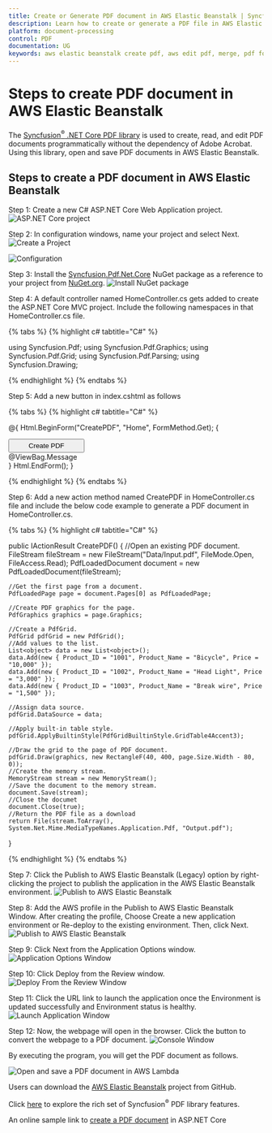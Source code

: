 ```yaml
---
title: Create or Generate PDF document in AWS Elastic Beanstalk | Syncfusion
description: Learn how to create or generate a PDF file in AWS Elastic Beanstalk using Syncfusion .NET Core PDF library without the dependency of Adobe Acrobat. 
platform: document-processing
control: PDF
documentation: UG
keywords: aws elastic beanstalk create pdf, aws edit pdf, merge, pdf form, fill form, digital sign, table, c#, dotnet core pdf, asp generate pdf, aspx generate pdf
---
```


# Steps to create PDF document in AWS Elastic Beanstalk

The [Syncfusion<sup>&reg;</sup> .NET Core PDF library](https://www.syncfusion.com/document-processing/pdf-framework/net-core) is used to create, read, and edit PDF documents programmatically without the dependency of Adobe Acrobat. Using this library, open and save PDF documents in AWS Elastic Beanstalk. 

## Steps to create a PDF document in AWS Elastic Beanstalk

Step 1: Create a new C# ASP.NET Core Web Application project.
![ASP.NET Core project](GettingStarted_images/Create-Project.png)

Step 2: In configuration windows, name your project and select Next.
![Create a Project](GettingStarted_images/AWS-Elastic-Beanstalk-Project.png)

![Configuration](GettingStarted_images/AWS-Elastic-Beanstalk-Configuration.png)

Step 3: Install the [Syncfusion.Pdf.Net.Core](https://www.nuget.org/packages/Syncfusion.Pdf.Net.Core/) NuGet package as a reference to your project from [NuGet.org](https://www.nuget.org/).
![Install NuGet package](GettingStarted_images/NuGet-Package-AWS-Elastic-Beanstalk.png)

Step 4: A default controller named HomeController.cs gets added to create the ASP.NET Core MVC project. Include the following namespaces in that HomeController.cs file.

{% tabs %}
{% highlight c# tabtitle="C#" %}

using Syncfusion.Pdf;
using Syncfusion.Pdf.Graphics;
using Syncfusion.Pdf.Grid;
using Syncfusion.Pdf.Parsing;
using Syncfusion.Drawing;

{% endhighlight %}
{% endtabs %}

Step 5: Add a new button in index.cshtml as follows

{% tabs %}
{% highlight c# tabtitle="C#" %}

@{
Html.BeginForm("CreatePDF", "Home", FormMethod.Get);
{
    <div>
        <input type="submit" value="Create PDF" style="width:150px;height:27px" />
        <br />
        <div class="text-danger">
            @ViewBag.Message
        </div>
    </div>
}
Html.EndForm();
}

{% endhighlight %}
{% endtabs %}

Step 6: Add a new action method named CreatePDF in HomeController.cs file and include the below code example to generate a PDF document in HomeController.cs.

{% tabs %}
{% highlight c# tabtitle="C#" %}

public IActionResult CreatePDF()
{
    //Open an existing PDF document.
    FileStream fileStream = new FileStream("Data/Input.pdf", FileMode.Open, FileAccess.Read);
    PdfLoadedDocument document = new PdfLoadedDocument(fileStream);

    //Get the first page from a document.
    PdfLoadedPage page = document.Pages[0] as PdfLoadedPage;

    //Create PDF graphics for the page.
    PdfGraphics graphics = page.Graphics;

    //Create a PdfGrid.
    PdfGrid pdfGrid = new PdfGrid();
    //Add values to the list.
    List<object> data = new List<object>();
    data.Add(new { Product_ID = "1001", Product_Name = "Bicycle", Price = "10,000" });
    data.Add(new { Product_ID = "1002", Product_Name = "Head Light", Price = "3,000" });
    data.Add(new { Product_ID = "1003", Product_Name = "Break wire", Price = "1,500" });

    //Assign data source.
    pdfGrid.DataSource = data;

    //Apply built-in table style.
    pdfGrid.ApplyBuiltinStyle(PdfGridBuiltinStyle.GridTable4Accent3);

    //Draw the grid to the page of PDF document.
    pdfGrid.Draw(graphics, new RectangleF(40, 400, page.Size.Width - 80, 0));
    //Create the memory stream.
    MemoryStream stream = new MemoryStream();
    //Save the document to the memory stream.
    document.Save(stream);
    //Close the documet
	document.Close(true); 
	//Return the PDF file as a download
    return File(stream.ToArray(), System.Net.Mime.MediaTypeNames.Application.Pdf, "Output.pdf");
}

{% endhighlight %}
{% endtabs %}

Step 7: Click the Publish to AWS Elastic Beanstalk (Legacy) option by right-clicking the project to publish the application in the AWS Elastic Beanstalk environment.
![Publish to AWS Elastic Beanstalk](GettingStarted_images/Publish-AWS-Elastic-Beanstalk.png)

Step 8: Add the AWS profile in the Publish to AWS Elastic Beanstalk Window. After creating the profile, Choose Create a new application environment or Re-deploy to the existing environment. Then, click Next.
![Publish to AWS Elastic Beanstalk](GettingStarted_images/Publish-to-AWS-Elastic-Beanstalk.png)

Step 9: Click Next from the Application Options window.
![Application Options Window](GettingStarted_images/Application-Options-Window.png)

Step 10: Click Deploy from the Review window.
![Deploy From the Review Window](GettingStarted_images/Deploy-From-the-Review-Window.png)

Step 11: Click the URL link to launch the application once the Environment is updated successfully and Environment status is healthy.
![Launch Application Window](GettingStarted_images/Launch-Application-Window.png)

Step 12: Now, the webpage will open in the browser. Click the button to convert the webpage to a PDF document.
![Console Window](GettingStarted_images/Console-Page-AWS-Elastic-Beanstalk.png)


By executing the program, you will get the PDF document as follows.

![Open and save a PDF document in AWS Lambda](GettingStarted_images/Output.png)

Users can download the [AWS Elastic Beanstalk](https://github.com/SyncfusionExamples/PDF-Examples/tree/master/Getting%20Started/AWS/AWSElasticBeanstalk) project from GitHub.

Click [here](https://www.syncfusion.com/document-processing/pdf-framework/net-core?_gl=1*7czwz1*_ga*OTcwNzc5NDkuMTY4MTEwMjEwNA..*_ga_WC4JKKPHH0*MTY4OTg0NTE0Ni4zMzguMC4xNjg5ODQ1MTQ2LjYwLjAuMA..) to explore the rich set of Syncfusion<sup>&reg;</sup> PDF library features.

An online sample link to [create a PDF document](https://ej2.syncfusion.com/aspnetcore/PDF/HelloWorld#/bootstrap5) in ASP.NET Core